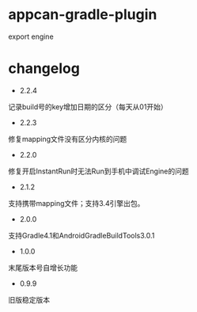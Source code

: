# appcan-gradle-plugin

export engine

# changelog

- 2.2.4 

记录build号的key增加日期的区分（每天从01开始）

- 2.2.3 

修复mapping文件没有区分内核的问题

- 2.2.0 

修复开启InstantRun时无法Run到手机中调试Engine的问题

- 2.1.2 

支持携带mapping文件；支持3.4引擎出包。

- 2.0.0 

支持Gradle4.1和AndroidGradleBuildTools3.0.1

- 1.0.0 

末尾版本号自增长功能

- 0.9.9 

旧版稳定版本
